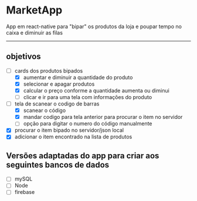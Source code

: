 # MarketApp
App em react-native para "bipar" os produtos da loja e poupar tempo no caixa e diminuir as filas

- - - - - 
## objetivos

- [ ] cards dos produtos bipados
    - [x] aumentar e diminuir a quantidade do produto
    - [x] selecionar e apagar produtos
    - [x] calcular o preço conforme a quantidade aumenta ou diminui
    - [ ] clicar e ir para uma tela com informações do produto
- [ ] tela de scanear o codigo de barras
    - [x] scanear o código
    - [x] mandar codigo para tela anterior para procurar o item no servidor
    - [ ] opção para digitar o numero do código manualmente
- [x] procurar o item bipado no servidor/json local
- [x] adicionar o item encontrado na lista de produtos

## Versões adaptadas do app para criar aos seguintes bancos de dados 
- [ ] mySQL
- [ ] Node
- [ ] firebase